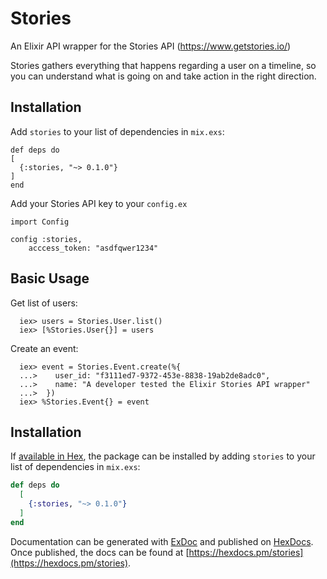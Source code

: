 # Stories

An Elixir API wrapper for the Stories API (https://www.getstories.io/)

Stories gathers everything that happens regarding a user on a timeline,
so you can understand what is going on and take action in the right direction.

## Installation

Add `stories` to your list of dependencies in `mix.exs`:
```
def deps do
[
  {:stories, "~> 0.1.0"}
]
end
```

Add your Stories API key to your `config.ex`

```
import Config

config :stories,
    acccess_token: "asdfqwer1234"
```

## Basic Usage

Get list of users:
```
  iex> users = Stories.User.list()
  iex> [%Stories.User{}] = users
```

Create an event:
```
  iex> event = Stories.Event.create(%{
  ...>    user_id: "f3111ed7-9372-453e-8838-19ab2de8adc0",
  ...>    name: "A developer tested the Elixir Stories API wrapper"
  ...>  })
  iex> %Stories.Event{} = event
```

## Installation

If [available in Hex](https://hex.pm/docs/publish), the package can be installed
by adding `stories` to your list of dependencies in `mix.exs`:

```elixir
def deps do
  [
    {:stories, "~> 0.1.0"}
  ]
end
```

Documentation can be generated with [ExDoc](https://github.com/elixir-lang/ex_doc)
and published on [HexDocs](https://hexdocs.pm). Once published, the docs can
be found at [https://hexdocs.pm/stories](https://hexdocs.pm/stories).

